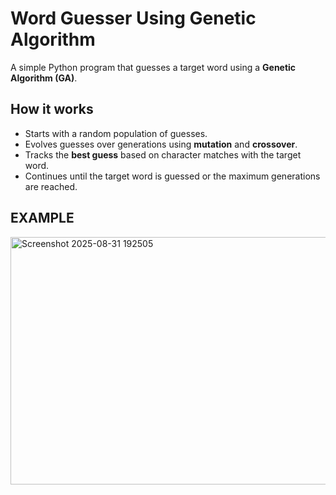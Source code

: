 # Word Guesser Using Genetic Algorithm

A simple Python program that guesses a target word using a **Genetic Algorithm (GA)**.

## How it works
- Starts with a random population of guesses.
- Evolves guesses over generations using **mutation** and **crossover**.
- Tracks the **best guess** based on character matches with the target word.
- Continues until the target word is guessed or the maximum generations are reached.

## EXAMPLE
<img width="924" height="396" alt="Screenshot 2025-08-31 192505" src="https://github.com/user-attachments/assets/6d960433-5bf8-41f6-9216-4a1d45d54b75" />


